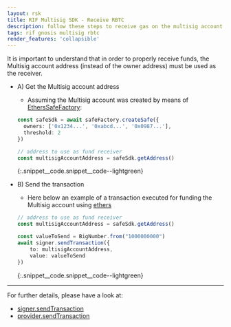 ```yaml
---
layout: rsk
title: RIF Multisig SDK - Receive RBTC
description: follow these steps to receive gas on the multisig account
tags: rif gnosis multisig rbtc
render_features: 'collapsible'
---
```


It is important to understand that in order to properly receive funds, the Multisig account address (instead of the owner address) must be used as the receiver.

[](#top "collapsible")
- A) Get the Multisig account address
  * Assuming the Multisig account was created by means of [EthersSafeFactory](/rif/multisig/sdk/creation):

  ```ts
  const safeSdk = await safeFactory.createSafe({
    owners: ['0x1234...', '0xabcd...', '0x0987...'],
    threshold: 2
  })

  // address to use as fund receiver
  const multisigAccountAddress = safeSdk.getAddress()
  ```
  {:.snippet__code.snippet__code--lightgreen}

- B) Send the transaction
  * Here below an example of a transaction executed for funding the Multisig account using [ethers](https://docs.ethers.io/v5/)
  
  ```ts
  // address to use as fund receiver
  const multisigAccountAddress = safeSdk.getAddress()

  const valueToSend = BigNumber.from("1000000000")
  await signer.sendTransaction({
      to: multisigAccountAddress,
      value: valueToSend
  })
  ```
  {:.snippet__code.snippet__code--lightgreen}

___
For further details, please have a look at:
- [signer.sendTransaction](https://docs.ethers.io/v5/api/signer/#Signer-sendTransaction)
- [provider.sendTransaction](https://docs.ethers.io/v5/api/providers/provider/#Provider-sendTransaction)

